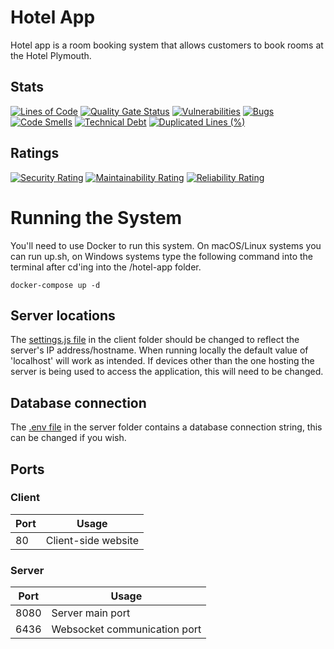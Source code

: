 # Hotel App
Hotel app is a room booking system that allows customers to book rooms at the Hotel Plymouth.

## Stats
[![Lines of Code](https://sonarcloud.io/api/project_badges/measure?project=lewmilburn_comp3006-project&metric=ncloc)](https://sonarcloud.io/summary/new_code?id=lewmilburn_comp3006-project)
[![Quality Gate Status](https://sonarcloud.io/api/project_badges/measure?project=lewmilburn_comp3006-project&metric=alert_status)](https://sonarcloud.io/summary/new_code?id=lewmilburn_comp3006-project)
[![Vulnerabilities](https://sonarcloud.io/api/project_badges/measure?project=lewmilburn_comp3006-project&metric=vulnerabilities)](https://sonarcloud.io/summary/new_code?id=lewmilburn_comp3006-project)
[![Bugs](https://sonarcloud.io/api/project_badges/measure?project=lewmilburn_comp3006-project&metric=bugs)](https://sonarcloud.io/summary/new_code?id=lewmilburn_comp3006-project)
[![Code Smells](https://sonarcloud.io/api/project_badges/measure?project=lewmilburn_comp3006-project&metric=code_smells)](https://sonarcloud.io/summary/new_code?id=lewmilburn_comp3006-project)
[![Technical Debt](https://sonarcloud.io/api/project_badges/measure?project=lewmilburn_comp3006-project&metric=sqale_index)](https://sonarcloud.io/summary/new_code?id=lewmilburn_comp3006-project)
[![Duplicated Lines (%)](https://sonarcloud.io/api/project_badges/measure?project=lewmilburn_comp3006-project&metric=duplicated_lines_density)](https://sonarcloud.io/summary/new_code?id=lewmilburn_comp3006-project)

## Ratings
[![Security Rating](https://sonarcloud.io/api/project_badges/measure?project=lewmilburn_comp3006-project&metric=security_rating)](https://sonarcloud.io/summary/new_code?id=lewmilburn_comp3006-project)
[![Maintainability Rating](https://sonarcloud.io/api/project_badges/measure?project=lewmilburn_comp3006-project&metric=sqale_rating)](https://sonarcloud.io/summary/new_code?id=lewmilburn_comp3006-project)
[![Reliability Rating](https://sonarcloud.io/api/project_badges/measure?project=lewmilburn_comp3006-project&metric=reliability_rating)](https://sonarcloud.io/summary/new_code?id=lewmilburn_comp3006-project)

# Running the System
You'll need to use Docker to run this system.
On macOS/Linux systems you can run up.sh, on Windows systems type the following command into the terminal after cd'ing into the /hotel-app folder.

`docker-compose up -d`

## Server locations
The [settings.js file](https://github.com/lewmilburn/hotel-app/blob/main/client/assets/js/settings.js) in the client folder should be changed to reflect the server's IP address/hostname. When running locally the default value of 'localhost' will work as intended. If devices other than the one hosting the server is being used to access the application, this will need to be changed.

## Database connection
The [.env file](https://github.com/lewmilburn/hotel-app/blob/main/server/.env) in the server folder contains a database connection string, this can be changed if you wish.

## Ports
### Client
| Port | Usage                        |
|------|------------------------------|
| 80   | Client-side website          |

### Server
| Port | Usage                        |
|------|------------------------------|
| 8080 | Server main port             |
| 6436 | Websocket communication port |
